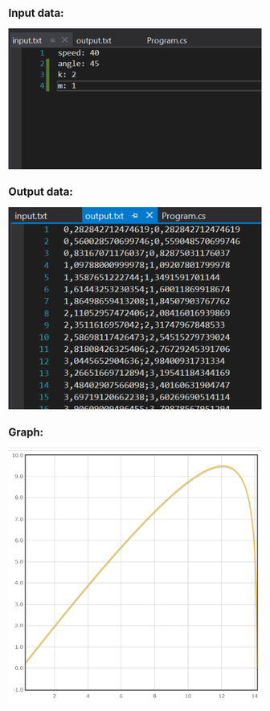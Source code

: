 <h2>Input data:</h2>
<p>
  <img src="https://raw.githubusercontent.com/daremove/WPF/master/body-throw-width-Euler-method/images/input.png"> 
</p>

<h2>Output data:</h2>
<p>
  <img src="https://raw.githubusercontent.com/daremove/WPF/master/body-throw-width-Euler-method/images/output.png"> 
</p>

<h2>Graph:</h2>
<p>
  <img src="https://raw.githubusercontent.com/daremove/WPF/master/body-throw-width-Euler-method/images/graph.png"> 
</p>
